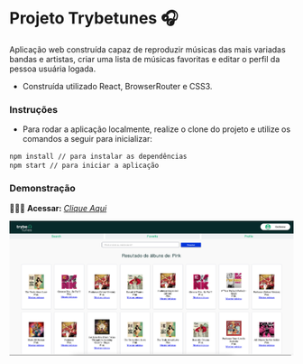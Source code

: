 # Projeto Trybetunes 🎧

Aplicação web construída capaz de reproduzir músicas das mais variadas bandas e artistas, criar uma lista de músicas favoritas e editar o perfil da pessoa usuária logada.

* Construída utilizado React, BrowserRouter e CSS3.

### Instruções

- Para rodar a aplicação localmente, realize o clone do projeto e utilize os comandos a seguir para inicializar:

```
npm install // para instalar as dependências
npm start // para iniciar a aplicação
```

### Demonstração

👨🏻‍💻 **Acessar:** _[Clique Aqui](https://trybetunes-tau.vercel.app)_

<p align="center">
  <img src="https://github.com/guilherme-ac-fernandes/trybetunes/blob/main/trybetunes.png" alt="Trybetunes Gif - Demostração"/>
</p>
